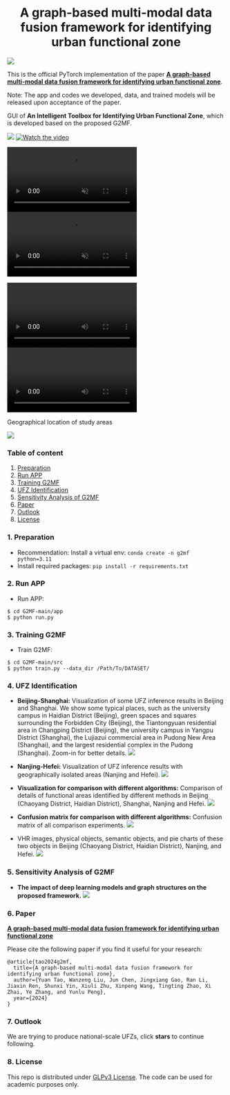 <h1 align="center">A graph-based multi-modal data fusion framework for identifying urban functional zone</h1>


![](images/Flowchart.jpg)
    
This is the official PyTorch implementation of the paper **[A graph-based multi-modal data fusion framework for identifying urban functional zone]()**.

Note: The app and codes we developed, data, and trained models will be released upon acceptance of the paper.

GUI of **An Intelligent Toolbox for Identifying Urban Functional Zone**, which is developed based on the proposed G2MF.

 ![](https://youtu.be/FZLEjUOS45I)
[![Watch the video](https://www.youtube.com/watch?v=FZLEjUOS45I/maxresdefault.jpg)](https://www.youtube.com/watch?v=FZLEjUOS45I)

<div><video controls src="https://user-images.githubusercontent.com/20723919/120432939-99194880-c3b5-11eb-8eea-f4aa424d479f.MP4" muted="false"></video></div>
<div><video controls src="https://github.com/yuantaogiser/G2MF/blob/main/images/GUI.mp4)\" muted="false"></video></div>

 ![](videos/GUI.mp4)
<video controls>
  <source src="https://www.youtube.com/watch?v=FZLEjUOS45I" type="video/mp4">
  Your browser does not support the video tag.
</video>

Geographical location of study areas
  
  ![](images/Location.jpg)


### Table of content
1. [Preparation](#preparation)
2. [Run APP](#APP)
3. [Training G2MF](#G2MF)
4. [UFZ Identification](#results)
5. [Sensitivity Analysis of G2MF](#discussion)
6. [Paper](#paper)
7. [Outlook](#outlook)
8. [License](#license)

### 1. Preparation
- Recommendation: Install a virtual env: `conda create -n g2mf python=3.11`
- Install required packages: `pip install -r requirements.txt`
  
### 2. Run APP <a name="APP"></a>
- Run APP:
```
$ cd G2MF-main/app
$ python run.py
```

### 3. Training G2MF <a name="G2MF"></a>
- Train G2MF:
```
$ cd G2MF-main/src
$ python train.py --data_dir /Path/To/DATASET/
```

### 4. UFZ Identification <a name="results"></a>
- **Beijing-Shanghai:** Visualization of some UFZ inference results in Beijing and Shanghai. We show some typical places, such as the university campus in Haidian District (Beijing), green spaces and squares surrounding the Forbidden City (Beijing), the Tiantongyuan residential area in Changping District (Beijing), the university campus in Yangpu District (Shanghai), the Lujiazui commercial area in Pudong New Area (Shanghai), and the largest residential complex in the Pudong (Shanghai). Zoom-in for better details.
![](images/Beijing-Shanghai.jpg)

- **Nanjing-Hefei:** Visualization of UFZ inference results with geographically isolated areas (Nanjing and Hefei).
![](images/Nanjing-Hefei.jpg)

- **Visualization for comparison with different algorithms:** Comparison of details of functional areas identified by different methods in Beijing (Chaoyang District, Haidian District), Shanghai, Nanjing and Hefei.
![](images/VisualizationComparisonAlgorithm.jpg)

- **Confusion matrix for comparison with different algorithms:** Confusion matrix of all comparison experiments. 
![](images/ConfusionMatrixComparisonAlgorithm.jpg)

- VHR images, physical objects, semantic objects, and pie charts of these two objects in Beijing (Chaoyang District, Haidian District), Nanjing, and Hefei. 
![](images/DetailedCombinationFigure.jpg)


### 5. Sensitivity Analysis of G2MF <a name="discussion"></a>
- **The impact of deep learning models and graph structures on the proposed framework.**
![](images/FrameworkSensitivity.jpg)

### 6. Paper <a name="paper"></a>
**[A graph-based multi-modal data fusion framework for identifying urban functional zone]()**

Please cite the following paper if you find it useful for your research:
```
@article{tao2024g2mf,
  title={A graph-based multi-modal data fusion framework for identifying urban functional zone},
  author={Yuan Tao, Wanzeng Liu, Jun Chen, Jingxiang Gao, Ran Li, Jiaxin Ren, Shunxi Yin, Xiuli Zhu, Xinpeng Wang, Tingting Zhao, Xi Zhai, Ye Zhang, and Yunlu Peng},
  year={2024}
}
```

### 7. Outlook <a name="outlook"></a>
We are trying to produce national-scale UFZs, click **stars** to continue following.

### 8. License <a name="license"></a>
This repo is distributed under [GLPv3 License](https://www.gnu.org/licenses/gpl-3.0.en.html). The code can be used for academic purposes only.
